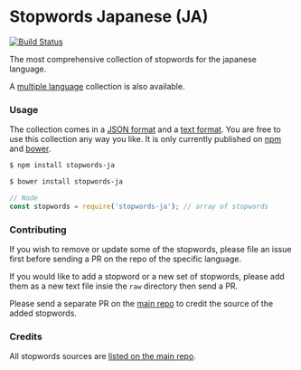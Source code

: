 Stopwords Japanese (JA)
=======

[![Build Status](https://travis-ci.org/stopwords-iso/stopwords-ja.svg?branch=master)](https://travis-ci.org/stopwords-iso/stopwords-ja)

The most comprehensive collection of stopwords for the japanese language.

A [multiple language](https://github.com/stopwords-iso/stopwords-iso) collection is also available.

### Usage

The collection comes in a
[JSON format](https://raw.githubusercontent.com/stopwords-iso/stopwords-iso/master/stopwords-ja.json) and a
[text format](https://raw.githubusercontent.com/stopwords-iso/stopwords-iso/master/stopwords-ja.txt).
You are free to use this collection any way you like.
It is only currently published on [npm](https://www.npmjs.com/stopwords-ja) and [bower](https://bower.io).

```sh
$ npm install stopwords-ja
```

```sh
$ bower install stopwords-ja
```

```js
// Node
const stopwords = require('stopwords-ja'); // array of stopwords
```

### Contributing

If you wish to remove or update some of the stopwords, please file an issue first before sending a PR on the repo of the specific language.

If you would like to add a stopword or a new set of stopwords, please add them as a new text file insie the `raw` directory then send a PR.

Please send a separate PR on the [main repo](https://github.com/stopwords-iso/stopwords-iso) to credit the source of the added stopwords.

### Credits

All stopwords sources are [listed on the main repo](https://github.com/stopwords-iso/stopwords-iso/blob/master/CREDITS.md).

